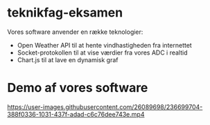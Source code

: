 # teknikfag-eksamen

Vores software anvender en række teknologier:
* Open Weather API til at hente vindhastigheden fra internettet
* Socket-protokollen til at vise værdier fra vores ADC i realtid
* Chart.js til at lave en dynamisk graf



# Demo af vores software
https://user-images.githubusercontent.com/26089698/236699704-388f0336-1031-437f-adad-c6c76dee743e.mp4

